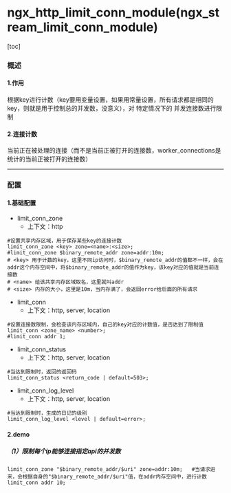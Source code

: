 # ngx_http_limit_conn_module(ngx_stream_limit_conn_module)

[toc]

### 概述

#### 1.作用
根据key进行计数（key要用变量设置，如果用常量设置，所有请求都是相同的key，则就是用于控制总的并发数，没意义），对 特定情况下的 并发连接数进行限制

#### 2.连接计数
当前正在被处理的连接（而不是当前正被打开的连接数，worker_connections是统计的当前正被打开的连接数）

***

### 配置

#### 1.基础配置
* limit_conn_zone
  * 上下文：http
```shell
#设置共享内存区域，用于保存某些key的连接计数
limit_conn_zone <key> zone=<name>:<size>;
#limit_conn_zone $binary_remote_addr zone=addr:10m;
# <key> 用于计数的key，这里不同ip访问时，$binary_remote_addr的值都不一样，会在addr这个内存空间中，将$binary_remote_addr的值作为key，该key对应的值就是当前连接数
# <name> 给该共享内存区域取名，这里就叫addr
# <size> 内存的大小，这里是10m，当内存满了，会返回error给后面的所有请求
```

* limit_conn
  * 上下文：http, server, location
```shell
#设置连接数限制，会检查该内存区域内，自己的key对应的计数值，是否达到了限制值
limit_conn <zone_name> <number>;
#limit_conn addr 1;
```

* limit_conn_status
  * 上下文：http, server, location
```shell
#当达到限制时，返回的返回码
limit_conn_status <return_code | default=503>;
```

* limit_conn_log_level
  * 上下文：http, server, location
```shell
#当达到限制时，生成的日记的级别
limit_conn_log_level <level | default=error>;
```

#### 2.demo
##### （1）限制每个ip能够连接指定api的并发数
```shell
limit_conn_zone "$binary_remote_addr/$uri" zone=addr:10m;   #当请求进来，会根据自身的"$binary_remote_addr/$uri"值，在addr内存空间中，进行计数
limit_conn addr 10;
```
